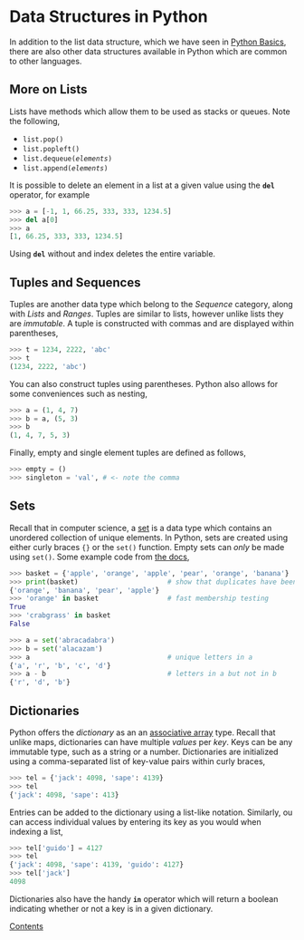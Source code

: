 # Data Structures in Python

In addition to the list data structure, which we have seen in [Python Basics](Python_basics.md), there are also other data structures available in Python which are common to other languages.

## More on Lists

Lists have methods which allow them to be used as stacks or queues. Note the following,

- `list.pop()`
- `list.popleft()`
- `list.dequeue(`*`elements`*`)`
- `list.append(`*`elements`*`)`

It is possible to delete an element in a list at a given value using the **`del`** operator, for example

```py
>>> a = [-1, 1, 66.25, 333, 333, 1234.5]
>>> del a[0]
>>> a
[1, 66.25, 333, 333, 1234.5]
```

Using **`del`** without and index deletes the entire variable.

## Tuples and Sequences

Tuples are another data type which belong to the *Sequence* category, along with *Lists* and *Ranges*. Tuples are similar to lists, however unlike lists they are *immutable*. A tuple is constructed with commas and are displayed within parentheses,

```py
>>> t = 1234, 2222, 'abc'
>>> t
(1234, 2222, 'abc')
```

You can also construct tuples using parentheses. Python also allows for some conveniences such as nesting,

```py
>>> a = (1, 4, 7)
>>> b = a, (5, 3)
>>> b
(1, 4, 7, 5, 3)
```

Finally, empty and single element tuples are defined as follows,

```py
>>> empty = ()
>>> singleton = 'val', # <- note the comma
```

## Sets

Recall that in computer science, a [set](https://en.wikipedia.org/wiki/Set_(abstract_data_type)) is a data type which contains an unordered collection of unique elements. In Python, sets are created using either curly braces `{}` or the `set()` function. Empty sets can *only* be made using `set()`. Some example code from [the docs](https://docs.python.org/3/tutorial/datastructures.html#sets),

```py
>>> basket = {'apple', 'orange', 'apple', 'pear', 'orange', 'banana'}
>>> print(basket)                      # show that duplicates have been removed
{'orange', 'banana', 'pear', 'apple'}
>>> 'orange' in basket                 # fast membership testing
True
>>> 'crabgrass' in basket
False

>>> a = set('abracadabra')
>>> b = set('alacazam')
>>> a                                  # unique letters in a
{'a', 'r', 'b', 'c', 'd'}
>>> a - b                              # letters in a but not in b
{'r', 'd', 'b'}
```

## Dictionaries

Python offers the *dictionary* as an an [associative array](https://en.wikipedia.org/wiki/Associative_array) type. Recall that unlike maps, dictionaries can have multiple *values* per *key*. Keys can be any immutable type, such as a string or a number. Dictionaries are initialized using a comma-separated list of key-value pairs within curly braces,

```py
>>> tel = {'jack': 4098, 'sape': 4139}
>>> tel
{'jack': 4098, 'sape': 413}
```

Entries can be added to the dictionary using a list-like notation. Similarly, ou can access individual values by entering its key as you would when indexing a list,

```py
>>> tel['guido'] = 4127
>>> tel
{'jack': 4098, 'sape': 4139, 'guido': 4127}
>>> tel['jack']
4098
```

Dictionaries also have the handy **`in`** operator which will return a boolean indicating whether or not a key is in a given dictionary.

[Contents](_main_Python_notes.md)
